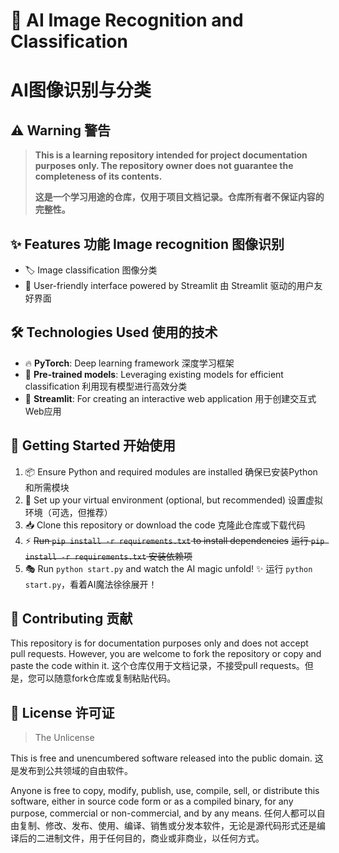 # 🤖 AI Image Recognition and Classification

# AI图像识别与分类

## ⚠️ Warning 警告

> **This is a learning repository intended for project documentation purposes only. The repository owner does not guarantee the completeness of its contents.**
>
> **这是一个学习用途的仓库，仅用于项目文档记录。仓库所有者不保证内容的完整性。**

## ✨ Features 功能 Image recognition 图像识别

- 🏷️ Image classification 图像分类
- 🌈 User-friendly interface powered by Streamlit 由 Streamlit 驱动的用户友好界面

## 🛠️ Technologies Used 使用的技术

- 🔥 **PyTorch**: Deep learning framework 深度学习框架
- 🧠 **Pre-trained models**: Leveraging existing models for efficient classification 利用现有模型进行高效分类
- 🚀 **Streamlit**: For creating an interactive web application 用于创建交互式Web应用

## 🚀 Getting Started 开始使用

1. 📦 Ensure Python and required modules are installed
   确保已安装Python和所需模块
2. 🐍 Set up your virtual environment (optional, but recommended)
   设置虚拟环境（可选，但推荐）
3. 📥 Clone this repository or download the code
   克隆此仓库或下载代码
4. ⚡ ~~Run `pip install -r requirements.txt` to install dependencies~~
   ~~运行 `pip install -r requirements.txt` 安装依赖项~~
5. 🎭 Run `python start.py` and watch the AI magic unfold! ✨
   运行 `python start.py`，看着AI魔法徐徐展开！

## 🤝 Contributing 贡献

This repository is for documentation purposes only and does not accept pull requests. However, you are welcome to fork the repository or copy and paste the code within it.
这个仓库仅用于文档记录，不接受pull requests。但是，您可以随意fork仓库或复制粘贴代码。

## 📜 License 许可证

> The Unlicense

This is free and unencumbered software released into the public domain. 
这是发布到公共领域的自由软件。

Anyone is free to copy, modify, publish, use, compile, sell, or distribute this software, either in source code form or as a compiled binary, for any purpose, commercial or non-commercial, and by any means.
任何人都可以自由复制、修改、发布、使用、编译、销售或分发本软件，无论是源代码形式还是编译后的二进制文件，用于任何目的，商业或非商业，以任何方式。

